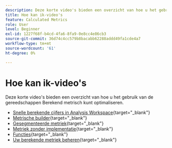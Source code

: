 ```yaml
---
description: Deze korte video's bieden een overzicht van hoe u het gebruik van de gereedschappen Berekend metrisch kunt optimaliseren.
title: Hoe kan ik-video's
feature: Calculated Metrics
role: User
level: Beginner
exl-id: 1227f68f-b4cd-4fa6-8fa9-0e8cc4e86cb3
source-git-commit: 36d74c4cc579b8bacabb62288addd49fa1cde4a7
workflow-type: tm+mt
source-wordcount: '61'
ht-degree: 0%

---
```


# Hoe kan ik-video&#39;s

Deze korte video&#39;s bieden een overzicht van hoe u het gebruik van de gereedschappen Berekend metrisch kunt optimaliseren.

* [Snelle berekende cijfers in Analysis Workspace](https://experienceleague.adobe.com/docs/analytics-learn/tutorials/components/calculated-metrics/quick-calculated-metrics-in-analysis-workspace.html){target="_blank"}
* [Metrische builder](https://experienceleague.adobe.com/docs/analytics-learn/tutorials/components/calculated-metrics/calculated-metrics-metric-builder.html){target="_blank"}
* [Gesegmenteerde metriek](https://experienceleague.adobe.com/docs/analytics-learn/tutorials/components/calculated-metrics/calculated-metrics-segmented-metrics.html){target="_blank"}
* [Metriek zonder implementatie](https://experienceleague.adobe.com/docs/analytics-learn/tutorials/components/calculated-metrics/calculated-metrics-implementationless-metrics.html){target="_blank"}
* [Functies](https://experienceleague.adobe.com/docs/analytics-learn/tutorials/components/calculated-metrics/calculated-metrics-functions.html){target="_blank"}
* [Uw berekende metriek beheren](https://experienceleague.adobe.com/docs/analytics-learn/tutorials/components/calculated-metrics/manage-your-calculated-metrics.html){target="_blank"}
